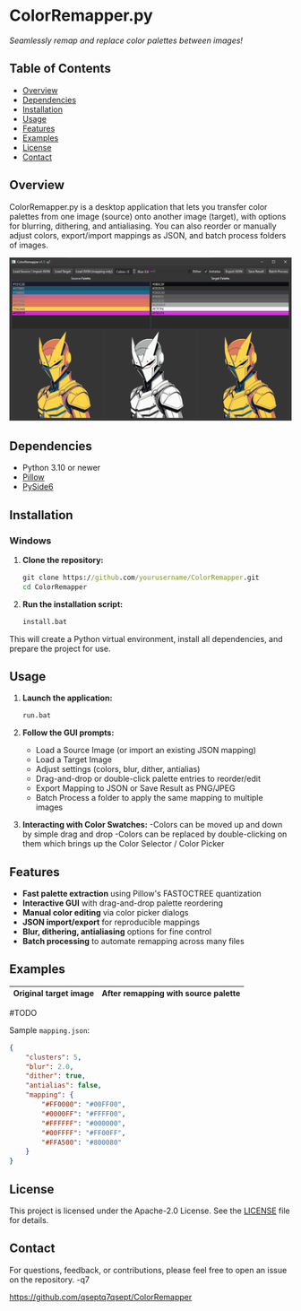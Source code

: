 # ColorRemapper.py

_Seamlessly remap and replace color palettes between images!_

## Table of Contents

- [Overview](#overview)
- [Dependencies](#dependencies)
- [Installation](#installation)
- [Usage](#usage)
- [Features](#features)
- [Examples](#examples)
- [License](#license)
- [Contact](#contact)

## Overview

ColorRemapper.py is a desktop application that lets you transfer color palettes from one image (source) onto another image (target), with options for blurring, dithering, and antialiasing. You can also reorder or manually adjust colors, export/import mappings as JSON, and batch process folders of images.

![Interface Screenshot](screenshot/CM_Screenshot.png)

## Dependencies

- Python 3.10 or newer
- [Pillow](https://pypi.org/project/Pillow/)
- [PySide6](https://pypi.org/project/PySide6/)

## Installation

### Windows

1. **Clone the repository:**
   ```bat
   git clone https://github.com/yourusername/ColorRemapper.git
   cd ColorRemapper
   ```
2. **Run the installation script:**  
   ```bat
   install.bat
   ```

This will create a Python virtual environment, install all dependencies, and prepare the project for use.

## Usage

1. **Launch the application:**  
   ```bat
   run.bat
   ```
2. **Follow the GUI prompts:**
   - Load a Source Image (or import an existing JSON mapping)
   - Load a Target Image
   - Adjust settings (colors, blur, dither, antialias)
   - Drag-and-drop or double-click palette entries to reorder/edit
   - Export Mapping to JSON or Save Result as PNG/JPEG
   - Batch Process a folder to apply the same mapping to multiple images
  
3. **Interacting with Color Swatches:**
   -Colors can be moved up and down by simple drag and drop
   -Colors can be replaced by double-clicking on them which brings up the Color Selector / Color Picker

## Features

- **Fast palette extraction** using Pillow's FASTOCTREE quantization
- **Interactive GUI** with drag-and-drop palette reordering
- **Manual color editing** via color picker dialogs
- **JSON import/export** for reproducible mappings
- **Blur, dithering, antialiasing** options for fine control
- **Batch processing** to automate remapping across many files

## Examples

Original target image | After remapping with source palette
:----------------------:|:-------------------------------:
#TODO

Sample `mapping.json`:
```json
{
    "clusters": 5,
    "blur": 2.0,
    "dither": true,
    "antialias": false,
    "mapping": {
        "#FF0000": "#00FF00",
        "#0000FF": "#FFFF00",
        "#FFFFFF": "#000000",
        "#00FFFF": "#FF00FF",
        "#FFA500": "#800080"
    }
}
```

## License

This project is licensed under the Apache-2.0 License. See the [LICENSE](LICENSE) file for details.

## Contact

For questions, feedback, or contributions, please feel free to open an issue on the repository. -q7

https://github.com/qseptq7qsept/ColorRemapper

